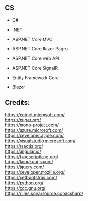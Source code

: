 CS
--

- C#

- .NET

- ASP.NET Core MVC

- ASP.NET Core Razor Pages

- ASP.NET Core web API

- ASP.NET Core SignalR

- Entity Framework Core

- Blazor

Credits:
--------
https://dotnet.microsoft.com/  
https://nuget.org/  
https://mono-project.com/  
https://azure.microsoft.com/  
https://developer.apple.com/  
https://visualstudio.microsoft.com/  
https://reactjs.org/  
https://angular.io/  
https://typescriptlang.org/  
https://knockoutjs.com/  
https://jquery.com/  
https://developer.mozilla.org/  
https://getbootstrap.com/  
https://python.org/  
https://gcc.gnu.org/  
https://rules.sonarsource.com/csharp/
